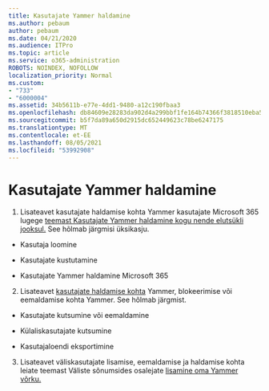 ```yaml
---
title: Kasutajate Yammer haldamine
ms.author: pebaum
author: pebaum
ms.date: 04/21/2020
ms.audience: ITPro
ms.topic: article
ms.service: o365-administration
ROBOTS: NOINDEX, NOFOLLOW
localization_priority: Normal
ms.custom:
- "733"
- "6000004"
ms.assetid: 34b5611b-e77e-4dd1-9480-a12c190fbaa3
ms.openlocfilehash: db84609e28283da902d4a299bbf1fe164b74366f3818510eba5f10d2ebbdf4f0
ms.sourcegitcommit: b5f7da89a650d2915dc652449623c78be6247175
ms.translationtype: MT
ms.contentlocale: et-EE
ms.lasthandoff: 08/05/2021
ms.locfileid: "53992908"
---
```

# <a name="managing-yammer-users"></a>Kasutajate Yammer haldamine

1. Lisateavet kasutajate haldamise kohta Yammer kasutajate Microsoft 365 lugege [teemast Kasutajate Yammer haldamine kogu nende elutsükli jooksul.](https://docs.microsoft.com/yammer/manage-yammer-users/manage-users-across-their-lifecycle) See hõlmab järgmisi üksikasju.

  - Kasutaja loomine

  - Kasutajate kustutamine

  - Kasutajate Yammer haldamine Microsoft 365

2. Lisateavet [kasutajate haldamise kohta](https://docs.microsoft.com/yammer/manage-yammer-users/add-block-or-remove-users) Yammer, blokeerimise või eemaldamise kohta Yammer. See hõlmab järgmist.

  - Kasutajate kutsumine või eemaldamine

  - Külaliskasutajate kutsumine

  - Kasutajaloendi eksportimine

3. Lisateavet väliskasutajate lisamise, eemaldamise ja haldamise kohta leiate teemast Väliste sõnumsides osalejate [lisamine oma Yammer võrku.](https://docs.microsoft.com/yammer/work-with-external-users/add-external-participants)
